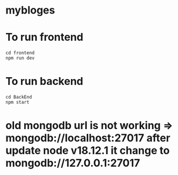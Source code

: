 # mybloges

# To run frontend 
    cd frontend
    npm run dev

# To run backend
    cd BackEnd
    npm start


# old mongodb url is not working => mongodb://localhost:27017 after update node  v18.12.1 it change to mongodb://127.0.0.1:27017